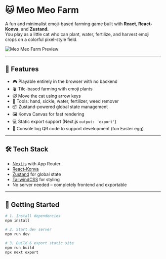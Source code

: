 # 🐱 Meo Meo Farm

A fun and minimalist emoji-based farming game built with **React**, **React-Konva**, and **Zustand**.  
You play as a little cat who can plant, water, fertilize, and harvest emoji crops on a colorful pixel-style field.

![Meo Meo Farm Preview](./screenshot.png)

---

## 🌟 Features

- 🎮 Playable entirely in the browser with no backend
- 🪴 Tile-based farming with emoji plants
- 🐱 Move the cat using arrow keys
- 🧰 Tools: hand, sickle, water, fertilizer, weed remover
- 📦 Zustand-powered global state management
- 🖼 Konva Canvas for fast rendering
- 💻 Static export support (Next.js `output: 'export'`)
- 📱 Console log QR code to support development (fun Easter egg)

---

## 🛠 Tech Stack

- [Next.js](https://nextjs.org/) with App Router
- [React-Konva](https://konvajs.org/docs/react/)
- [Zustand](https://github.com/pmndrs/zustand) for global state
- [TailwindCSS](https://tailwindcss.com/) for styling
- No server needed – completely frontend and exportable

---

## 🚀 Getting Started

```bash
# 1. Install dependencies
npm install

# 2. Start dev server
npm run dev

# 3. Build & export static site
npm run build
npx next export
